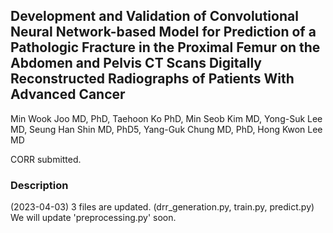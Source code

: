## Development and Validation of Convolutional Neural Network-based Model for Prediction of a Pathologic Fracture in  the Proximal Femur on the Abdomen and Pelvis CT Scans Digitally Reconstructed Radiographs of Patients With Advanced Cancer 

Min Wook Joo MD, PhD, Taehoon Ko PhD, Min Seob Kim MD, Yong-Suk Lee MD, Seung Han Shin MD, PhD5, Yang-Guk Chung MD, PhD, Hong Kwon Lee MD

CORR submitted.

### Description

(2023-04-03)
3 files are updated. (drr_generation.py, train.py, predict.py)
We will update 'preprocessing.py' soon.
